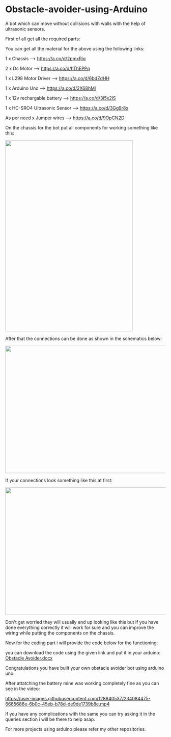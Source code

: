 # Obstacle-avoider-using-Arduino
A bot which can move without collisions with walls with the help of ultrasonic sensors.

First of all get all the required parts:

You can get all the material for the above using the following links:

1 x Chassis --> https://a.co/d/2pmxRiq

2 x Dc Motor --> https://a.co/d/hThEPPq

1 x L298 Motor Driver --> https://a.co/d/6bdZdHH

1 x Arduino Uno --> https://a.co/d/2X68hMl

1 x 12v rechargable battery --> https://a.co/d/3i5x2lS

1 x HC-SRO4 Ultrasonic Sensor --> https://a.co/d/3Gg9r8x

As per need x Jumper wires --> https://a.co/d/9OpCN2D

On the chassis for the bot put all components for working something like this:

<img src="https://user-images.githubusercontent.com/128840537/234077353-248c4954-5da0-4b68-906f-58a6938e205b.jpg" width="400" height="600" />

After that the connections can be done as shown in the schematics below:


<img src="https://user-images.githubusercontent.com/128840537/233803633-dfbeffb7-e520-474f-8304-d9080072a04c.png" width="600" height="400" />


If your connections look something like this at first: 


<img src="https://user-images.githubusercontent.com/128840537/233799097-931edaf3-384e-46f2-87a0-a502ccdb1c38.jpg" width="600" height="400" />


Don't get worried they will usually end up looking like this but if you have done everything correctly it will work for sure and you can improve the wiring while putting the components on the chassis.

Now for the coding part i will provide the code below for the functioning:


you can download the code using the given link and put it in your arduino:
[Obstacle Avoider.docx](https://github.com/PandaMunda/Obstacle-avoider-using-Arduino/files/11313238/Obstacle.Avoider.docx)

Congratulations you have built your own obstacle avoider bot using arduino uno.

After attatching the battery mine was working completely fine as you can see in the video:



https://user-images.githubusercontent.com/128840537/234084475-6665686e-6b0c-45eb-b78d-de9de1739b8e.mp4


If you have any complications with the same you can try asking it in the queries section i will be there to help asap.

For more projects using arduino please refer my other repositories.


